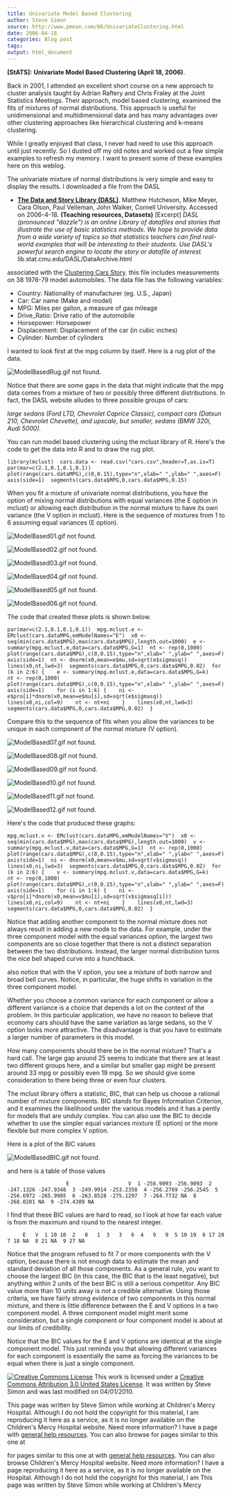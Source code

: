 ```yaml
---
title: Univariate Model Based Clustering
author: Steve Simon
source: http://www.pmean.com/06/UnivariateClustering.html
date: 2006-04-18
categories: Blog post
tags: 
output: html_document
---
```

**[StATS]:** **Univariate Model Based Clustering
(April 18, 2006)**.

Back in 2001, I attended an excellent short course on a new approach
to cluster analysis taught by Adrian Raftery and Chris Fraley at the
Joint Statistics Meetings. Their approach, model based clustering,
examined the fits of mixtures of normal distributions. This approach
is useful for unidimensional and multidimensional data and has many
advantages over other clustering approaches like hierarchical
clustering and k-means clustering.

While I greatly enjoyed that class, I never had need to use this
approach until just recently. So I dusted off my old notes and worked
out a few simple examples to refresh my memory. I want to present some
of these examples here on this weblog.

The univariate mixture of normal distributions is very simple and easy
to display the results. I downloaded a file from the DASL

-   **[The Data and Story Library
    (DASL)](http://http://lib.stat.cmu.edu/DASL/DataArchive.html)**.
    Matthew Hutcheson, Mike Meyer, Cara Olson, Paul Velleman, John
    Walker, Cornell University. Accessed on 2006-4-18. **(Teaching
    resources, Datasets)** [Excerpt] *DASL (pronounced "dazzle")
    is an online Library of datafiles and stories that illustrate the
    use of basic statistics methods. We hope to provide data from a
    wide variety of topics so that statistics teachers can find
    real-world examples that will be interesting to their students.
    Use DASL's powerful search engine to locate the story or datafile
    of interest.* lib.stat.cmu.edu/DASL/DataArchive.html

associated with the [Clustering Cars
Story](http://lib.stat.cmu.edu/DASL/Stories/ClusteringCars.html). this
file includes measurements on 38 1978-79 model automobiles. The data
file has the following variables:

-   Country: Nationality of manufacturer (eg. U.S., Japan)
-   Car: Car name (Make and model)
-   MPG: Miles per gallon, a measure of gas mileage
-   Drive_Ratio: Drive ratio of the automobile
-   Horsepower: Horsepower
-   Displacement: Displacement of the car (in cubic inches)
-   Cylinder: Number of cylinders

I wanted to look first at the mpg column by itself. Here is a rug plot
of the data.

![ModelBasedRug.gif not found.](http://www.pmean.com/images/images/06/UnivariateClustering01.png)

Notice that there are some gaps in the data that might indicate that
the mpg data comes from a mixture of two or possibly three different
distributions. In fact, the DASL website alludes to three possible
groups of cars:

*large sedans (Ford LTD, Chevrolet Caprice Classic), compact cars
(Datsun 210, Chevrolet Chevette), and upscale, but smaller, sedans
(BMW 320i, Audi 5000).*

You can run model based clustering using the mclust library of R.
Here's the code to get the data into R and to draw the rug plot.

`library(mclust)  cars.data <- read.csv("cars.csv",header=T,as.is=T)  par(mar=c(2.1,0.1,0.1,0.1))  plot(range(cars.dataMPG),c(0,0.15),type="n",xlab=" ",ylab=" ",axes=F)  axis(side=1)  segments(cars.data$MPG,0,cars.data$MPG,0.15)`

When you fit a mixture of univariate normal distributions, you have
the option of mixing normal distributions with equal variances (the E
option in mclust) or allowing each distribution in the normal mixture
to have its own variance (the V option in mclust). Here is the
sequence of mixtures from 1 to 6 assuming equal variances (E option).

![ModelBased01.gif not found.](http://www.pmean.com/images/images/06/UnivariateClustering02.png)

![ModelBased02.gif not found.](http://www.pmean.com/images/images/06/UnivariateClustering03.png)

![ModelBased03.gif not found.](http://www.pmean.com/images/images/06/UnivariateClustering04.png)

![ModelBased04.gif not found.](http://www.pmean.com/images/images/06/UnivariateClustering05.png)

![ModelBased05.gif not found.](http://www.pmean.com/images/images/06/UnivariateClustering06.png)

![ModelBased06.gif not found.](http://www.pmean.com/images/images/06/UnivariateClustering07.png)

The code that created these plots is shown below.

`par(mar=c(2.1,0.1,0.1,0.1))  mpg.mclust.e <- EMclust(cars.dataMPG,emModelNames="E")  x0 <- seq(min(cars.data$MPG),max(cars.data$MPG),length.out=1000)  e <- summary(mpg.mclust.e,data=cars.data$MPG,G=1)  nt <- rep(0,1000)  plot(range(cars.data$MPG),c(0,0.15),type="n",xlab=" ",ylab=" ",axes=F)  axis(side=1)  nt <- dnorm(x0,mean=e$mu,sd=sqrt(e$sigmasq))  lines(x0,nt,lwd=3)  segments(cars.data$MPG,0,cars.data$MPG,0.02)  for (k in 2:6) {    e <- summary(mpg.mclust.e,data=cars.data$MPG,G=k)    nt <- rep(0,1000)    plot(range(cars.data$MPG),c(0,0.15),type="n",xlab=" ",ylab=" ",axes=F)    axis(side=1)    for (i in 1:k) {    ni <- e$pro[i]*dnorm(x0,mean=e$mu[i],sd=sqrt(e$sigmasq))    lines(x0,ni,col=9)    nt <- nt+ni    }    lines(x0,nt,lwd=3)    segments(cars.data$MPG,0,cars.data$MPG,0.02)  }`

Compare this to the sequence of fits when you allow the variances to
be unique in each component of the normal mixture (V option).

![ModelBased07.gif not found.](http://www.pmean.com/images/images/06/UnivariateClustering08.png)

![ModelBased08.gif not found.](http://www.pmean.com/images/images/06/UnivariateClustering09.png)

![ModelBased09.gif not found.](http://www.pmean.com/images/images/06/UnivariateClustering10.png)

![ModelBased10.gif not found.](http://www.pmean.com/images/images/06/UnivariateClustering11.png)

![ModelBased11.gif not found.](http://www.pmean.com/images/images/06/UnivariateClustering12.png)

![ModelBased12.gif not found.](http://www.pmean.com/images/images/06/UnivariateClustering13.png)

Here's the code that produced these graphs:

`mpg.mclust.v <- EMclust(cars.dataMPG,emModelNames="V")  x0 <- seq(min(cars.data$MPG),max(cars.data$MPG),length.out=1000)  v <- summary(mpg.mclust.v,data=cars.data$MPG,G=1)  nt <- rep(0,1000)  plot(range(cars.data$MPG),c(0,0.15),type="n",xlab=" ",ylab=" ",axes=F)  axis(side=1)  ni <- dnorm(x0,mean=v$mu,sd=sqrt(v$sigmasq))  lines(x0,ni,lwd=3)  segments(cars.data$MPG,0,cars.data$MPG,0.02)  for (k in 2:6) {    v <- summary(mpg.mclust.v,data=cars.data$MPG,G=k)    nt <- rep(0,1000)    plot(range(cars.data$MPG),c(0,0.15),type="n",xlab=" ",ylab=" ",axes=F)    axis(side=1)    for (i in 1:k) {    ni <- v$pro[i]*dnorm(x0,mean=v$mu[i],sd=sqrt(v$sigmasq[i]))    lines(x0,ni,col=9)    nt <- nt+ni    }    lines(x0,nt,lwd=3)    segments(cars.data$MPG,0,cars.data$MPG,0.02)  }`

Notice that adding another component to the normal mixture does not
always result in adding a new mode to the data. For example, under the
three component model with the equal variances option, the largest two
components are so close together that there is not a distinct
separation between the two distributions. Instead, the larger normal
distribution turns the nice bell shaped curve into a hunchback.

also notice that with the V option, you see a mixture of both narrow
and broad bell curves. Notice, in particular, the huge shifts in
variation in the three component model.

Whether you choose a common variance for each component or allow a
different variance is a choice that depends a lot on the context of
the problem. In this particular application, we have no reason to
believe that economy cars should have the same variation as large
sedans, so the V option looks more attractive. The disadvantage is
that you have to estimate a larger number of parameters in this model.

How many components should there be in the normal mixture? That's a
hard call. The large gap around 25 seems to indicate that there are at
least two different groups here, and a similar but smaller gap might
be present around 33 mpg or possibly even 19 mpg. So we should give
some consideration to there being three or even four clusters.

The mclust library offers a statistic, BIC, that can help us choose a
rational number of mixture components. BIC stands for Bayes
Information Criterion, and it examines the likelihood under the
various models and it has a pently for models that are unduly complex.
You can also use the BIC to decide whether to use the simpler equal
variances mixture (E option) or the more flexible but more complex V
option.

Here is a plot of the BIC values

![ModelBasedBIC.gif not found.](http://www.pmean.com/images/images/06/UnivariateClustering14.png)

and here is a table of those values

`                   E                   V  1 -256.9093 -256.9093  2 -247.1326 -247.9348  3 -249.9914 -253.2358  4 -256.2769 -256.2545  5 -256.6972 -265.9905  6 -263.8528 -275.1297  7 -264.7732 NA  8 -268.0281 NA  9 -274.4309 NA`

I find that these BIC values are hard to read, so I look at how far
each value is from the maximum and round to the nearest integer.

`     E   V  1 10 10  2   0   1  3   3   6  4   9   9  5 10 19  6 17 28  7 18 NA  8 21 NA  9 27 NA`

Notice that the program refused to fit 7 or more components with the V
option, because there is not enough data to estimate the mean and
standard deviation of all those components. As a general rule, you
want to choose the largest BIC (in this case, the BIC that is the
least negative), but anything within 2 units of the best BIC is still
a serious competitor. Any BIC value more than 10 units away is not a
credible alternative. Using those criteria, we have fairly strong
evidence of two components in this normal mixture, and there is little
difference between the E and V options in a two component model. A
three component model might merit some consideration, but a single
component or four component model is about at our limits of
credibility.

Notice that the BIC values for the E and V options are identical at
the single component model. This just reminds you that allowing
different variances for each component is essentially the same as
forcing the variances to be equal when there is just a single
component.

[![Creative Commons
License](http://i.creativecommons.org/l/by/3.0/us/80x15.png)](http://creativecommons.org/licenses/by/3.0/us/)
This work is licensed under a [Creative Commons Attribution 3.0 United
States License](http://creativecommons.org/licenses/by/3.0/us/). It was
written by Steve Simon and was last modified on 04/01/2010.

This page was written by Steve Simon while working at Children's Mercy
Hospital. Although I do not hold the copyright for this material, I am
reproducing it here as a service, as it is no longer available on the
Children's Mercy Hospital website. Need more information? I have a page
with [general help resources](../GeneralHelp.html). You can also browse
for pages similar to this one at
<!---More--->
for pages similar to this one at
with [general help resources](../GeneralHelp.html). You can also browse
Children's Mercy Hospital website. Need more information? I have a page
reproducing it here as a service, as it is no longer available on the
Hospital. Although I do not hold the copyright for this material, I am
This page was written by Steve Simon while working at Children's Mercy

<!---Do not use
**[StATS]:** **Univariate Model Based Clustering
This page was written by Steve Simon while working at Children's Mercy
Hospital. Although I do not hold the copyright for this material, I am
reproducing it here as a service, as it is no longer available on the
Children's Mercy Hospital website. Need more information? I have a page
with [general help resources](../GeneralHelp.html). You can also browse
for pages similar to this one at
--->

